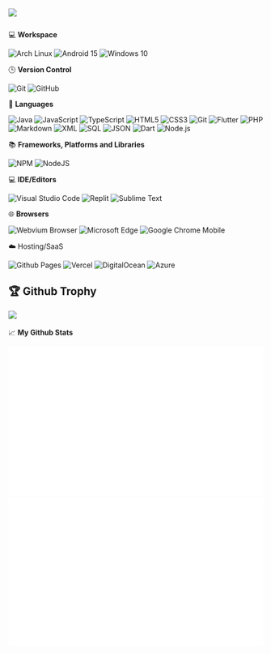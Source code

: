 <h1 align="left">
  <a href="https://git.io/typing-svg">
    <img src="https://readme-typing-svg.herokuapp.com/?lines=Hey+%F0%9F%91%8B,%20I%27m+Ayomide%20Amos.....;Welcome+to+my+Github+Profile....!&size=25%22">
  </a>
</h1>

💻 **Workspace**

![Arch Linux](https://img.shields.io/badge/Arch%20Linux-1793D1?logo=arch-linux&logoColor=fff&style=for-the-badge)
![Android 15](https://img.shields.io/badge/Android%2014-3DDC84?style=for-the-badge&logo=android&logoColor=white)
![Windows 10](https://img.shields.io/badge/Windows%2010-0078D6?style=for-the-badge&logo=windows&logoColor=white)

🕒 **Version Control**

![Git](https://img.shields.io/badge/git-%23F05033.svg?style=for-the-badge&logo=git&logoColor=white)
![GitHub](https://img.shields.io/badge/github-%23121011.svg?style=for-the-badge&logo=github&logoColor=white)

📓 **Languages**

![Java](https://img.shields.io/badge/java-%23ED8B00.svg?style=for-the-badge&logo=java&logoColor=white)
![JavaScript](https://img.shields.io/badge/javascript-%23323330.svg?style=for-the-badge&logo=javascript&logoColor=%23F7DF1E)
![TypeScript](https://img.shields.io/badge/typescript-%23007ACC.svg?style=for-the-badge&logo=typescript&logoColor=white)
![HTML5](https://img.shields.io/badge/html5-%23E34F26.svg?style=for-the-badge&logo=html5&logoColor=white)
![CSS3](https://img.shields.io/badge/css3-%231572B6.svg?style=for-the-badge&logo=css3&logoColor=white)
![Git](https://img.shields.io/badge/Git-%2300599C.svg?style=for-the-badge&logo=git&logoColor=white)
![Flutter](https://img.shields.io/badge/Flutter-%2300599C.svg?style=for-the-badge&logo=flutter&logoColor=white)
![PHP](https://img.shields.io/badge/php-%23777BB4.svg?style=for-the-badge&logo=php&logoColor=white)
![Markdown](https://img.shields.io/badge/markdown-%23000000.svg?style=for-the-badge&logo=markdown&logoColor=white)
![XML](https://img.shields.io/badge/XML-4285f4?style=for-the-badge&logo=xml&logoColor=white)
![SQL](https://img.shields.io/badge/SQL-4285f4?style=for-the-badge&logo=sqlite&logoColor=white)
![JSON](https://img.shields.io/badge/JSON-4285f4?style=for-the-badge&logo=json&logoColor=white)
![Dart](https://img.shields.io/badge/Dart-4285f4?style=for-the-badge&logo=dart&logoColor=white)
![Node.js](https://img.shields.io/badge/Node.js-339933?style=for-the-badge&logo=nodedotjs&logoColor=white)

:books: **Frameworks, Platforms and Libraries**

![NPM](https://img.shields.io/badge/NPM-%23CB3837.svg?style=for-the-badge&logo=npm&logoColor=white)
![NodeJS](https://img.shields.io/badge/node.js-6DA55F?style=for-the-badge&logo=node.js&logoColor=white)

💻 **IDE/Editors**

![Visual Studio Code](https://img.shields.io/badge/Visual%20Studio%20Code-0078d7.svg?style=for-the-badge&logo=visual-studio-code&logoColor=white)
![Replit](https://img.shields.io/badge/Replit-DD1200?style=for-the-badge&logo=Replit&logoColor=white)
![Sublime Text](https://img.shields.io/badge/Sublime-%2366595C.svg?style=for-the-badge&logo=atom&logoColor=white)


:globe_with_meridians: **Browsers**

![Webvium Browser](https://img.shields.io/badge/Webvium%20Browser-4285f4?style=for-the-badge&logo=webvium&logoColor=white)
![Microsoft Edge](https://img.shields.io/badge/Microsoft%20Edge-4285f4?style=for-the-badge&logo=microsoftedge&logoColor=white)
![Google Chrome Mobile](https://img.shields.io/badge/Google%20Chrome%20Mobile-4285F4?style=for-the-badge&logo=googlechrome&logoColor=white)


:cloud: Hosting/SaaS

![Github Pages](https://img.shields.io/badge/github%20pages-121013?style=for-the-badge&logo=github&logoColor=white)
![Vercel](https://img.shields.io/badge/vercel-%23000000.svg?style=for-the-badge&logo=vercel&logoColor=white)
![DigitalOcean](https://img.shields.io/badge/DigitalOcean-%230167ff.svg?style=for-the-badge&logo=digitalOcean&logoColor=white)
![Azure](https://img.shields.io/badge/azure-%230072C6.svg?style=for-the-badge&logo=microsoftazure&logoColor=white)



<p>
<h2>🏆 Github Trophy </h2>

<img src="https://github-profile-trophy.vercel.app/?username=amosayomide05">
</a>
</p>


<p>


📈 **My Github Stats**


![](https://github.com/amosayomide05/stat/blob/master/generated/overview.svg)
![](https://github.com/amosayomide05/stat/blob/master/generated/languages.svg)

